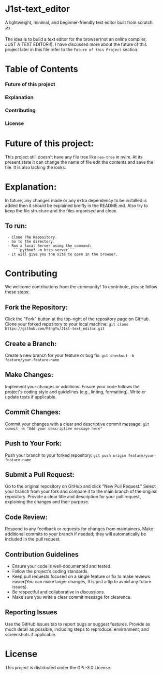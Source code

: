 # J1st-text_editor
A lightweight, minimal, and beginner-friendly text editor built from scratch. ✍️ 

The idea is to build a text editor for the browser(not an online compiler, JUST A TEXT EDITOR!!).
I have discussed more about the future of this project later in this file refer to the `Future of this Project` section.


# Table of Contents

### Future of this project
### Explanation
### Contributing
### License

# Future of this project:
  This project still doesn't have any file tree like `neo-tree` in nvim. At its present state it can change the name of file edit the contents and save the file. It is also lacking the looks.

# Explanation:
  In future, any changes made or any extra dependency to be installed is added then it should be explained breifly in the README.md. Also try to keep the file structure and the files organised and clean. 
  ## To run:
     - Clone The Repository.
     - Go to the directory.
     - Run a local Server using the command:
        ```python3 -m http.server```
     - It will give you the site to open in the browser.


# Contributing
We welcome contributions from the community! To contribute, please follow these steps:

## Fork the Repository:

Click the "Fork" button at the top-right of the repository page on GitHub.
Clone your forked repository to your local machine:
  ```git clone https://github.com/F4ngYu/J1st-text_editor.git```

## Create a Branch:

Create a new branch for your feature or bug fix:
   ```git checkout -b feature/your-feature-name```

## Make Changes:

Implement your changes or additions.
Ensure your code follows the project's coding style and guidelines (e.g., linting, formatting).
Write or update tests if applicable.

## Commit Changes:

Commit your changes with a clear and descriptive commit message:
    ```git commit -m "Add your descriptive message here"```

## Push to Your Fork:

Push your branch to your forked repository:
  ```git push origin feature/your-feature-name```

## Submit a Pull Request:

Go to the original repository on GitHub and click "New Pull Request."
Select your branch from your fork and compare it to the main branch of the original repository.
Provide a clear title and description for your pull request, explaining the changes and their purpose.

## Code Review:

Respond to any feedback or requests for changes from maintainers.
Make additional commits to your branch if needed; they will automatically be included in the pull request.

## Contribution Guidelines

- Ensure your code is well-documented and tested.
- Follow the project's coding standards.
- Keep pull requests focused on a single feature or fix to make reviews easier(You can make larger changes, It is just a tip to avoid any future issues).
- Be respectful and collaborative in discussions.
- Make sure you write a clear commit message for clearence.

## Reporting Issues

Use the GitHub Issues tab to report bugs or suggest features.
Provide as much detail as possible, including steps to reproduce, environment, and screenshots if applicable.

# License
This project is distributed under the GPL-3.0 License.

